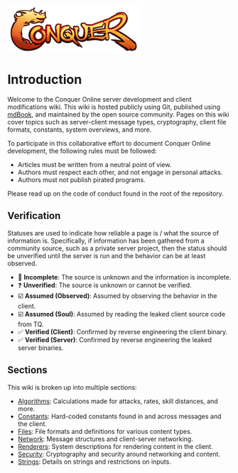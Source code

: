 
![Conquer Online](images/logo.png)

# Introduction

Welcome to the Conquer Online server development and client modifications wiki. This wiki is hosted publicly using Git, published using [mdBook](https://rust-lang.github.io/mdBook/index.html), and maintained by the open source community. Pages on this wiki cover topics such as server-client message types, cryptography, client file formats, constants, system overviews, and more.

To participate in this collaborative effort to document Conquer Online development, the following rules must be followed:

* Articles must be written from a neutral point of view.
* Authors must respect each other, and not engage in personal attacks.
* Authors must not publish pirated programs.

Please read up on the code of conduct found in the root of the repository.

## Verification

Statuses are used to indicate how reliable a page is / what the source of information is. Specifically, if information has been gathered from a community source, such as a private server project, then the status should be unverified until the server is run and the behavior can be at least observed.

* 🚩 **Incomplete**: The source is unknown and the information is incomplete.
* ❓ **Unverified**: The source is unknown or cannot be verified.
* ☑️ **Assumed (Observed)**: Assumed by observing the behavior in the client.
* ☑️ **Assumed (Soul)**: Assumed by reading the leaked client source code from TQ.
* ✅ **Verified (Client)**: Confirmed by reverse engineering the client binary.
* ✅ **Verified (Server)**: Confirmed by reverse engineering the leaked server binaries.

## Sections

This wiki is broken up into multiple sections:

* [Algorithms](algorithms/README.md): Calculations made for attacks, rates, skill distances, and more.
* [Constants](constants/README.d): Hard-coded constants found in and across messages and the client.
* [Files](files/README.md): File formats and definitions for various content types.
* [Network](network/README.md): Message structures and client-server networking.
* [Renderers](renderers/README.md): System descriptions for rendering content in the client.
* [Security](security/README.md): Cryptography and security around networking and content.
* [Strings](strings/README.md): Details on strings and restrictions on inputs.
